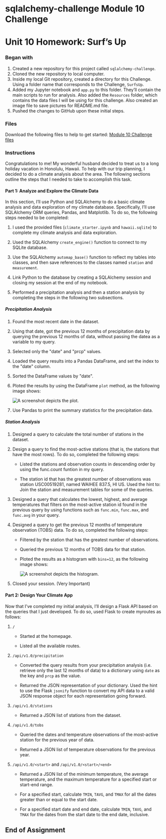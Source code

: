 # sqlalchemy-challenge Module 10 Challenge

# Unit 10 Homework: Surf’s Up

### Began with

1. Created a new repository for this project called `sqlalchemy-challenge`.
2. Cloned the new repository to local computer.
3. Inside my local Git repository, created a directory for this Challenge. Using a folder name that corresponds to the Challenge, `SurfsUp`.
4. Added my Jupyter notebook and `app.py` to this folder. They’ll contain the main scripts to run for analysis. Also added the `Resources` folder, which contains the data files I will be using for this challenge. Also created an image file to save pictures for README.md file.
5. Pushed the changes to GitHub upon these initial steps.

### Files

Download the following files to help to get started:
[Module 10 Challenge files](https://static.bc-edx.com/data/dl-1-2/m10/lms/starter/Starter_Code.zip)

### Instructions

Congratulations to me! My wonderful husband decided to treat us to a long holiday vacation in Honolulu, Hawaii. To help with our trip planning, I decided to do a climate analysis about the area. The following sections outline the steps that I needed to take to accomplish this task.

#### Part 1: Analyze and Explore the Climate Data

In this section, I’ll use Python and SQLAlchemy to do a basic climate analysis and data exploration of my climate database. Specifically, I’ll use SQLAlchemy ORM queries, Pandas, and Matplotlib. To do so, the following steps needed to be completed:

1. I used the provided files (`climate_starter.ipynb` and `hawaii.sqlite`) to complete my climate analysis and data exploration.

2. Used the SQLAlchemy `create_engine()` function to connect to my SQLite database.

3. Use the SQLAlchemy `automap_base()` function to reflect my tables into classes, and then save references to the classes named `station` and `measurement`.

4. Link Python to the database by creating a SQLAlchemy session and closing my session at the end of my notebook.

5. Performed a precipitation analysis and then a station analysis by completing the steps in the following two subsections.

##### Precipitation Analysis

1. Found the most recent date in the dataset.

2. Using that date, got the previous 12 months of precipitation data by querying the previous 12 months of data, without passing the datea as a variable to my query.

3. Selected only the "date" and "prcp" values.

4. Loaded the query results into a Pandas DataFrame, and set the index to the "date" column.

5. Sorted the DataFrame values by "date".

6. Ploted the results by using the DataFrame `plot` method, as the following image shows:

   ![A screenshot depicts the plot.](https://static.bc-edx.com/data/dl-1-2/m10/lms/img/precipitation.jpg)

7. Use Pandas to print the summary statistics for the precipitation data.

##### Station Analysis

1. Designed a query to calculate the total number of stations in the dataset.

2. Design a query to find the most-active stations (that is, the stations that have the most rows). To do so, completed the following steps:

   - Listed the stations and observation counts in descending order by using the func.count funtion in my query.

   - The station id that has the greatest number of observations was station USC00519281, named WAIHEE 837.5, HI US. Used the hint to: Join the station and measurement tables for some of the queries.

3. Designed a query that calculates the lowest, highest, and average temperatures that filters on the most-active station id found in the previous query by using functions such as `func.min`, `func.max`, and `func.avg` in your query.

4. Designed a query to get the previous 12 months of temperature observation (TOBS) data. To do so, completed the following steps:

   - Filtered by the station that has the greatest number of observations.

   - Queried the previous 12 months of TOBS data for that station.

   - Ploted the results as a histogram with `bins=12`, as the following image shows:

     ![A screenshot depicts the histogram.](https://static.bc-edx.com/data/dl-1-2/m10/lms/img/station-histogram.jpg)

5. Closed your session. (Very Important)

#### Part 2: Design Your Climate App

Now that I’ve completed my initial analysis, I’ll design a Flask API based on the queries that I just developed. To do so, used Flask to create myroutes as follows:

1. `/`

   - Started at the homepage.

   - Listed all the available routes.

2. `/api/v1.0/precipitation`

   - Converted the query results from your precipitation analysis (i.e. retrieve only the last 12 months of data) to a dictionary using `date` as the key and `prcp` as the value.

   - Returned the JSON representation of your dictionary. Used the hint to use the Flask `jsonify` function to convert my API data to a valid JSON response object for each representation going forward.

3. `/api/v1.0/stations`

   - Returned a JSON list of stations from the dataset.

4. `/api/v1.0/tobs`

   - Queried the dates and temperature observations of the most-active station for the previous year of data.

   - Returned a JSON list of temperature observations for the previous year.

5. `/api/v1.0/<start>` and `/api/v1.0/<start>/<end>`

   - Returned a JSON list of the minimum temperature, the average temperature, and the maximum temperature for a specified start or start-end range.

   - For a specified start, calculate `TMIN`, `TAVG`, and `TMAX` for all the dates greater than or equal to the start date.

   - For a specified start date and end date, calculate `TMIN`, `TAVG`, and `TMAX` for the dates from the start date to the end date, inclusive.

## End of Assignment
